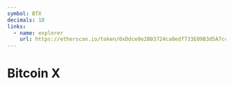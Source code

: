```yaml
---
symbol: BTX
decimals: 18
links:
  - name: explorer
    url: https://etherscan.io/token/0xDdce0e2B03724ca8edf733E09B3d5A7ccC913C48
---
```


# Bitcoin X
